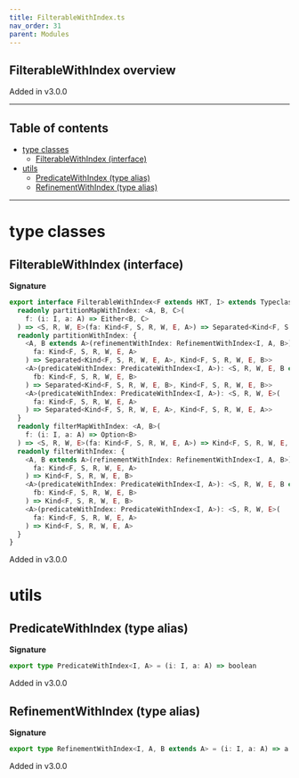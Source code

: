 ```yaml
---
title: FilterableWithIndex.ts
nav_order: 31
parent: Modules
---
```


## FilterableWithIndex overview

Added in v3.0.0

---

<h2 class="text-delta">Table of contents</h2>

- [type classes](#type-classes)
  - [FilterableWithIndex (interface)](#filterablewithindex-interface)
- [utils](#utils)
  - [PredicateWithIndex (type alias)](#predicatewithindex-type-alias)
  - [RefinementWithIndex (type alias)](#refinementwithindex-type-alias)

---

# type classes

## FilterableWithIndex (interface)

**Signature**

```ts
export interface FilterableWithIndex<F extends HKT, I> extends Typeclass<F> {
  readonly partitionMapWithIndex: <A, B, C>(
    f: (i: I, a: A) => Either<B, C>
  ) => <S, R, W, E>(fa: Kind<F, S, R, W, E, A>) => Separated<Kind<F, S, R, W, E, B>, Kind<F, S, R, W, E, C>>
  readonly partitionWithIndex: {
    <A, B extends A>(refinementWithIndex: RefinementWithIndex<I, A, B>): <S, R, W, E>(
      fa: Kind<F, S, R, W, E, A>
    ) => Separated<Kind<F, S, R, W, E, A>, Kind<F, S, R, W, E, B>>
    <A>(predicateWithIndex: PredicateWithIndex<I, A>): <S, R, W, E, B extends A>(
      fb: Kind<F, S, R, W, E, B>
    ) => Separated<Kind<F, S, R, W, E, B>, Kind<F, S, R, W, E, B>>
    <A>(predicateWithIndex: PredicateWithIndex<I, A>): <S, R, W, E>(
      fa: Kind<F, S, R, W, E, A>
    ) => Separated<Kind<F, S, R, W, E, A>, Kind<F, S, R, W, E, A>>
  }
  readonly filterMapWithIndex: <A, B>(
    f: (i: I, a: A) => Option<B>
  ) => <S, R, W, E>(fa: Kind<F, S, R, W, E, A>) => Kind<F, S, R, W, E, B>
  readonly filterWithIndex: {
    <A, B extends A>(refinementWithIndex: RefinementWithIndex<I, A, B>): <S, R, W, E>(
      fa: Kind<F, S, R, W, E, A>
    ) => Kind<F, S, R, W, E, B>
    <A>(predicateWithIndex: PredicateWithIndex<I, A>): <S, R, W, E, B extends A>(
      fb: Kind<F, S, R, W, E, B>
    ) => Kind<F, S, R, W, E, B>
    <A>(predicateWithIndex: PredicateWithIndex<I, A>): <S, R, W, E>(
      fa: Kind<F, S, R, W, E, A>
    ) => Kind<F, S, R, W, E, A>
  }
}
```

Added in v3.0.0

# utils

## PredicateWithIndex (type alias)

**Signature**

```ts
export type PredicateWithIndex<I, A> = (i: I, a: A) => boolean
```

Added in v3.0.0

## RefinementWithIndex (type alias)

**Signature**

```ts
export type RefinementWithIndex<I, A, B extends A> = (i: I, a: A) => a is B
```

Added in v3.0.0
